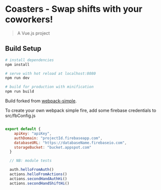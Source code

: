 # Coasters - Swap shifts with your coworkers!

> A Vue.js project

## Build Setup

``` bash
# install dependencies
npm install

# serve with hot reload at localhost:8080
npm run dev

# build for production with minification
npm run build
```

Build forked from [webpack-simple](https://github.com/vuejs-templates/webpack-simple).

To create your own webpack simple fire, add some firebase credentials to src/fbConfig.js

```javascript

export default {
    apiKey: "apiKey",
    authDomain: "projectId.firebaseapp.com",
    databaseURL: "https://databaseName.firebaseio.com",
    storageBucket: "bucket.appspot.com"
  }

  // NB: module tests

  auth.helloFromAuth()
  actions.helloFromActions()
  actions.secondHandAuthHi()
  actions.secondHandShiftHi()

```
